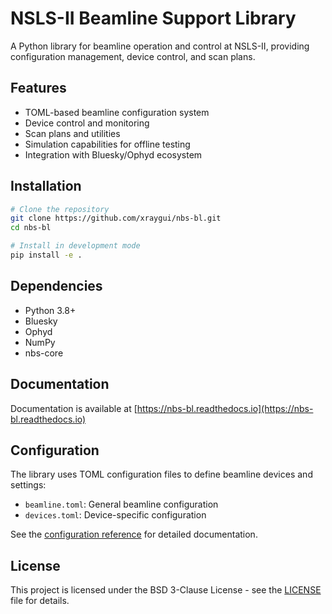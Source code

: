 # NSLS-II Beamline Support Library

A Python library for beamline operation and control at NSLS-II, providing configuration management, device control, and scan plans.

## Features

- TOML-based beamline configuration system
- Device control and monitoring
- Scan plans and utilities
- Simulation capabilities for offline testing
- Integration with Bluesky/Ophyd ecosystem

## Installation

```bash
# Clone the repository
git clone https://github.com/xraygui/nbs-bl.git
cd nbs-bl

# Install in development mode
pip install -e .
```

## Dependencies

- Python 3.8+
- Bluesky
- Ophyd
- NumPy
- nbs-core

## Documentation

Documentation is available at [https://nbs-bl.readthedocs.io](https://nbs-bl.readthedocs.io)

## Configuration

The library uses TOML configuration files to define beamline devices and settings:
- `beamline.toml`: General beamline configuration
- `devices.toml`: Device-specific configuration

See the [configuration reference](https://nbs-bl.readthedocs.io/configuration_reference.html) for detailed documentation.

## License

This project is licensed under the BSD 3-Clause License - see the [LICENSE](LICENSE) file for details. 